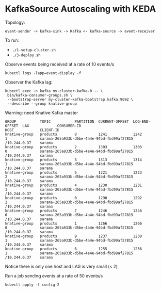 # KafkaSource Autoscaling with KEDA

Topology:

```
event-sender -> kafka-sink -> Kafka <- kafka-source -> event-receiver
```

To run:

- `./1-setup-cluster.sh`
- `./3-deploy.sh`

Observe events being received at a rate of 10 events/s

```
kubectl logs -lapp=event-display -f
```

Observer the Kafka lag:

```
kubectl exec -n kafka my-cluster-kafka-0 -- \
 bin/kafka-consumer-groups.sh \
 --bootstrap-server my-cluster-kafka-bootstrap.kafka:9092 \
 --describe --group knative-group
```

Warning: need Knative Kafka master

```
GROUP           TOPIC           PARTITION  CURRENT-OFFSET  LOG-END-OFFSET  LAG             CONSUMER-ID                                 HOST            CLIENT-ID
knative-group   products        8          1241            1242            1               sarama-265a933b-d5be-4a4e-94bd-fbd99af27815 /10.244.0.37    sarama
knative-group   products        2          1303            1303            0               sarama-265a933b-d5be-4a4e-94bd-fbd99af27815 /10.244.0.37    sarama
knative-group   products        3          1313            1314            1               sarama-265a933b-d5be-4a4e-94bd-fbd99af27815 /10.244.0.37    sarama
knative-group   products        5          1221            1223            2               sarama-265a933b-d5be-4a4e-94bd-fbd99af27815 /10.244.0.37    sarama
knative-group   products        4          1230            1231            1               sarama-265a933b-d5be-4a4e-94bd-fbd99af27815 /10.244.0.37    sarama
knative-group   products        0          1290            1292            2               sarama-265a933b-d5be-4a4e-94bd-fbd99af27815 /10.244.0.37    sarama
knative-group   products        7          1246            1246            0               sarama-265a933b-d5be-4a4e-94bd-fbd99af27815 /10.244.0.37    sarama
knative-group   products        1          1266            1266            0               sarama-265a933b-d5be-4a4e-94bd-fbd99af27815 /10.244.0.37    sarama
knative-group   products        9          1237            1238            1               sarama-265a933b-d5be-4a4e-94bd-fbd99af27815 /10.244.0.37    sarama
knative-group   products        6          1255            1256            1               sarama-265a933b-d5be-4a4e-94bd-fbd99af27815 /10.244.0.37    sarama
```

Notice there is only one host and LAG is very small (< 2)

Run a job sending events at a rate of 50 events/s

```
kubectl apply -f config-2
```
